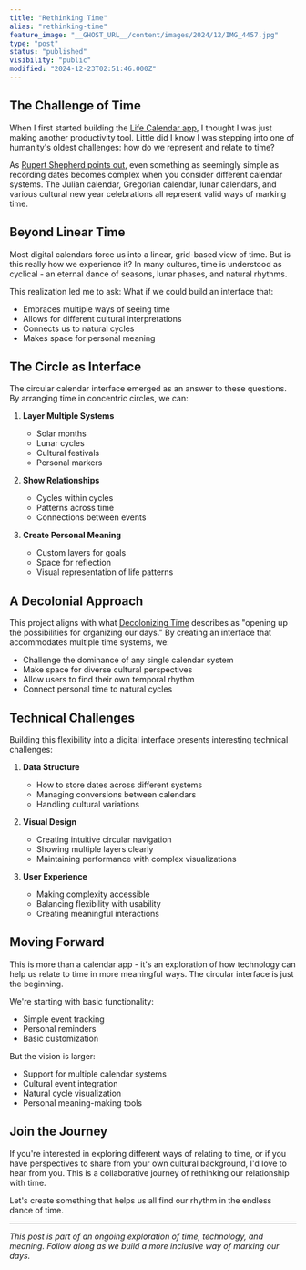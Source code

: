 ```yaml
---
title: "Rethinking Time"
alias: "rethinking-time"
feature_image: "__GHOST_URL__/content/images/2024/12/IMG_4457.jpg"
type: "post"
status: "published"
visibility: "public"
modified: "2024-12-23T02:51:46.000Z"
---
```



<figure class="kg-card kg-image-card">
<a src="__GHOST_URL__/content/images/2025/02/continewomone_dark.jpg" class="kg-image" alt="" loading="lazy" width="2000" height="1705" srcset="__GHOST_URL__/content/images/size/w600/2025/02/continewomone_dark.jpg 600w, __GHOST_URL__/content/images/size/w1000/2025/02/continewomone_dark.jpg 1000w, __GHOST_URL__/content/images/size/w1600/2025/02/continewomone_dark.jpg 1600w, __GHOST_URL__/content/images/2025/02/continewomone_dark.jpg 2231w" sizes="(min-width: 720px) 720px">
</figure><h2 id="the-challenge-of-time">The Challenge of Time</h2>
<p>When I first started building the <a href="https://conti.newom.one">Life Calendar app</a>, I thought I was just making another productivity tool. Little did I know I was stepping into one of humanity's oldest challenges: how do we represent and relate to time?</p>
<p>As <a href="https://rupertshepherd.info/documentation/the-problem-with-dates">Rupert Shepherd points out</a>, even something as seemingly simple as recording dates becomes complex when you consider different calendar systems. The Julian calendar, Gregorian calendar, lunar calendars, and various cultural new year celebrations all represent valid ways of marking time.</p>
<h2 id="beyond-linear-time">Beyond Linear Time</h2>
<p>Most digital calendars force us into a linear, grid-based view of time. But is this really how we experience it? In many cultures, time is understood as cyclical - an eternal dance of seasons, lunar phases, and natural rhythms.</p>
<p>This realization led me to ask: What if we could build an interface that:</p>
<ul>
<li>Embraces multiple ways of seeing time</li>
<li>Allows for different cultural interpretations</li>
<li>Connects us to natural cycles</li>
<li>Makes space for personal meaning</li>
</ul>
<h2 id="the-circle-as-interface">The Circle as Interface</h2>
<p>The circular calendar interface emerged as an answer to these questions. By arranging time in concentric circles, we can:</p>
<ol>
<li>
<p><strong>Layer Multiple Systems</strong></p>
<ul>
<li>Solar months</li>
<li>Lunar cycles</li>
<li>Cultural festivals</li>
<li>Personal markers</li>
</ul>
</li>
<li>
<p><strong>Show Relationships</strong></p>
<ul>
<li>Cycles within cycles</li>
<li>Patterns across time</li>
<li>Connections between events</li>
</ul>
</li>
<li>
<p><strong>Create Personal Meaning</strong></p>
<ul>
<li>Custom layers for goals</li>
<li>Space for reflection</li>
<li>Visual representation of life patterns</li>
</ul>
</li>
</ol>
<h2 id="a-decolonial-approach">A Decolonial Approach</h2>
<p>This project aligns with what <a href="https://decolonizingtime.wordpress.com/time-lab/">Decolonizing Time</a> describes as "opening up the possibilities for organizing our days." By creating an interface that accommodates multiple time systems, we:</p>
<ul>
<li>Challenge the dominance of any single calendar system</li>
<li>Make space for diverse cultural perspectives</li>
<li>Allow users to find their own temporal rhythm</li>
<li>Connect personal time to natural cycles</li>
</ul>
<h2 id="technical-challenges">Technical Challenges</h2>
<p>Building this flexibility into a digital interface presents interesting technical challenges:</p>
<ol>
<li>
<p><strong>Data Structure</strong></p>
<ul>
<li>How to store dates across different systems</li>
<li>Managing conversions between calendars</li>
<li>Handling cultural variations</li>
</ul>
</li>
<li>
<p><strong>Visual Design</strong></p>
<ul>
<li>Creating intuitive circular navigation</li>
<li>Showing multiple layers clearly</li>
<li>Maintaining performance with complex visualizations</li>
</ul>
</li>
<li>
<p><strong>User Experience</strong></p>
<ul>
<li>Making complexity accessible</li>
<li>Balancing flexibility with usability</li>
<li>Creating meaningful interactions</li>
</ul>
</li>
</ol>
<h2 id="moving-forward">Moving Forward</h2>
<p>This is more than a calendar app - it's an exploration of how technology can help us relate to time in more meaningful ways. The circular interface is just the beginning.</p>
<p>We're starting with basic functionality:</p>
<ul>
<li>Simple event tracking</li>
<li>Personal reminders</li>
<li>Basic customization</li>
</ul>
<p>But the vision is larger:</p>
<ul>
<li>Support for multiple calendar systems</li>
<li>Cultural event integration</li>
<li>Natural cycle visualization</li>
<li>Personal meaning-making tools</li>
</ul>
<h2 id="join-the-journey">Join the Journey</h2>
<p>If you're interested in exploring different ways of relating to time, or if you have perspectives to share from your own cultural background, I'd love to hear from you. This is a collaborative journey of rethinking our relationship with time.</p>
<p>Let's create something that helps us all find our rhythm in the endless dance of time.</p>
<hr>
<p><em>This post is part of an ongoing exploration of time, technology, and meaning. Follow along as we build a more inclusive way of marking our days.</em></p>

